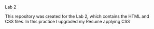 Lab 2

This repository was created for the Lab 2, which contains the HTML and CSS files. In this practice I upgraded my Resume applying CSS